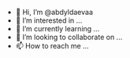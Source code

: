 - 👋 Hi, I’m @abdyldaevaa
- 👀 I’m interested in ...
- 🌱 I’m currently learning ...
- 💞️ I’m looking to collaborate on ...
- 📫 How to reach me ...

<!---
abdyldaevaa/abdyldaevaa is a ✨ special ✨ repository because its `README.md` (this file) appears on your GitHub profile.
You can click the Preview link to take a look at your changes.
--->
